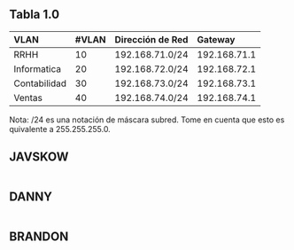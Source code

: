 ## **Tabla 1.0**
| **VLAN** | **#VLAN** | **Dirección de Red** | **Gateway** |
| :-- | :-- | :-- |:-- |
| RRHH | 10 | 192.168.71.0/24 | 192.168.71.1 |
| Informatica | 20 | 192.168.72.0/24 | 192.168.72.1 |
| Contabilidad | 30 | 192.168.73.0/24 | 192.168.73.1 |
| Ventas | 40 | 192.168.74.0/24 | 192.168.74.1 |

Nota: /24 es una notación de máscara subred. Tome en cuenta que esto es quivalente a 255.255.255.0.

## **JAVSKOW**
~~~cli

~~~


## **DANNY**
~~~cli

~~~


## **BRANDON**
~~~cli

~~~

